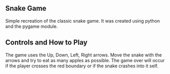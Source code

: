 ## Snake Game
Simple recreation of the classic snake game. It was created using python and the pygame module.
## Controls and How to Play
The game uses the Up, Down, Left, Right arrows. Move the snake with the arrows and try to eat as many apples as possible. The game over will occur if the player crosses the red boundary or if the snake crashes into it self.